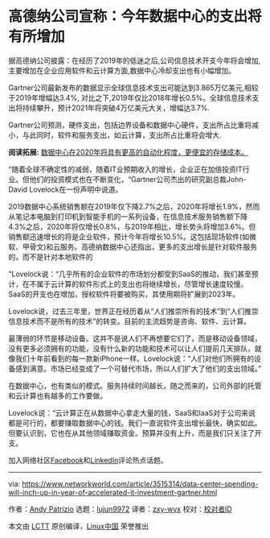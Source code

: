 [#]: collector: (lujun9972)
[#]: translator: (zxy-wyx)
[#]: reviewer: ( )
[#]: publisher: ( )
[#]: url: ( )
[#]: subject: (Gartner: Data-center spending will inch up this year)
[#]: via: (https://www.networkworld.com/article/3515314/data-center-spending-will-inch-up-in-year-of-accelerated-it-investment-gartner.html)
[#]: author: (Andy Patrizio https://www.networkworld.com/author/Andy-Patrizio/)

高德纳公司宣称：今年数据中心的支出将有所增加
======
据高德纳公司披露：在经历了2019年的低迷之后,公司信息技术开支今年将会增加, 主要增加在企业应用软件和云计算方面,数据中心冷却支出也有小幅增加。

Gartner公司最新发布的数据显示全球信息技术支出可能达到3.865万亿美元,相较于2019年增幅达3.4%, 对比之下,2019年仅比2018年增长0.5%。全球信息技术支出将持续攀升，预计2021年将突破4万亿美元大关，增幅达3.7%.

Gartner公司预测，硬件支出，包括边界设备和数据中心硬件，支出所占比重将减小，与此同时，软件和服务支出，如云计算，支出所占比重将会增大.

**阅读拓展:** [数据中心在2020年将具有更高的自动化程度，更便宜的存储成本。][1]

“随着全球不确定性的减弱，随着IT业预期收入的增长，企业正在加倍投资IT行业。但他们的投资模式也在不断变化，“Gartner公司杰出的研究副总裁John-David Lovelock在一份声明中说道。

2019数据中心系统销售额在2019年仅下降2.7%之后，2020年将增长1.9%，然而从笔记本电脑到打印机到智能手机的一系列设备，在信息技术服务销售额下降4.3%之后，2020年将仅增长0.8%，与2019年相比，增长势头将增加3.6%。但销售额迅速增长的将是企业软件，预计今年将增长10.5%。这包括现场软件(如微软、甲骨文)和云服务。高德纳数据中心还指出，更多的支出增长是针对软件服务的，而不是针对本地软件的

"Lovelock说：“几乎所有的企业软件的市场划分都受到SaaS的推动，我们甚至预计，在不属于云计算的软件形式上的支出也将继续增长，尽管增长速度较慢。SaaS的开支也在增加，授权软件将要被购买，其使用期将扩展到2023年。

Lovelock说，过去三年里，世界正在经历着从“人们推崇所有的技术”到“人们推崇信息技术而不是所有的技术”的转变。目前的主流趋势是咨询、软件、云计算。

最薄弱的环节是移动设备。这并不是说人们不再想要它们了，而是移动设备领域，没有更多必须拥有的功能，没有什么新的功能和技术可以让人们提前几天排队，就像我们十年前看到的每一款新iPhone一样。Lovelock说：“人们对他们所拥有的设备感到满意。市场已经变成了一个可替代市场，所以人们扩大了他们的支出领域。”

在数据中心，也有类似的模式。服务持续时间越长，随之而来的，公司外部的托管和云计算也有越多的工作要做。

Lovelock说：“云计算正在从数据中心拿走大量的钱，SaaS和IaaS对于公司来说都是可行的，都要赚取数据中心的钱。我们一直说软件支出增长最快，确实如此。但要认识到，它也在从其他领域赚取资金。预算并没有上升，而是我们只关注了开支。

加入网络社区[Facebook][2]和[LinkedIn][3]评论热点话题。

--------------------------------------------------------------------------------

via: https://www.networkworld.com/article/3515314/data-center-spending-will-inch-up-in-year-of-accelerated-it-investment-gartner.html

作者：[Andy Patrizio][a]
选题：[lujun9972][b]
译者：[zxy-wyx](https://github.com/zxy-wy)
校对：[校对者ID](https://github.com/校对者ID)

本文由 [LCTT](https://github.com/LCTT/TranslateProject) 原创编译，[Linux中国](https://linux.cn/) 荣誉推出

[a]: https://www.networkworld.com/author/Andy-Patrizio/
[b]: https://github.com/lujun9972
[1]: https://www.networkworld.com/article/3487684/data-centers-in-2020-automation-cheaper-memory.html
[2]: https://www.facebook.com/NetworkWorld/
[3]: https://www.linkedin.com/company/network-world
